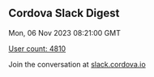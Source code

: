 ## Cordova Slack Digest
Mon, 06 Nov 2023 08:21:00 GMT

[User count: 4810](https://cordova.slack.com/)


Join the conversation at [slack.cordova.io](http://slack.cordova.io/)
